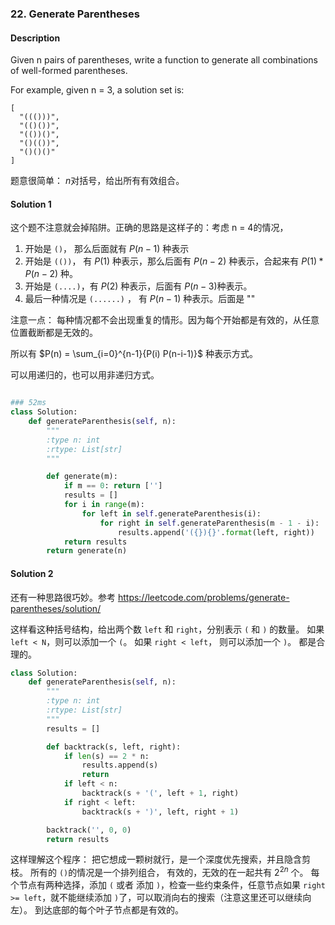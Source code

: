 
### 22. Generate Parentheses

#### Description
Given n pairs of parentheses, write a function to generate all combinations of well-formed parentheses.

For example, given n = 3, a solution set is:

```
[
  "((()))",
  "(()())",
  "(())()",
  "()(())",
  "()()()"
]
```

题意很简单： $n$对括号，给出所有有效组合。


#### Solution 1

这个题不注意就会掉陷阱。正确的思路是这样子的：考虑 n = 4的情况，

1. 开始是 `()`， 那么后面就有  $P(n-1)$ 种表示
2. 开始是 `(())`， 有 $P(1)$ 种表示，那么后面有 $P(n-2)$ 种表示，合起来有 $P(1) * P(n-2)$ 种。
3. 开始是 `(....)`，有 $P(2)$ 种表示，后面有 $P(n-3)$种表示。
4. 最后一种情况是 `(......)` ， 有 $P(n-1)$ 种表示。后面是 ""

注意一点： 每种情况都不会出现重复的情形。因为每个开始都是有效的，从任意位置截断都是无效的。

所以有 $P(n) = \sum_{i=0}^{n-1}{P(i) P(n-i-1)}$ 种表示方式。

可以用递归的，也可以用非递归方式。

```python

### 52ms
class Solution:
    def generateParenthesis(self, n):
        """
        :type n: int
        :rtype: List[str]
        """

        def generate(m):
            if m == 0: return ['']
            results = []
            for i in range(m):
                for left in self.generateParenthesis(i):
                    for right in self.generateParenthesis(m - 1 - i):
                        results.append('({}){}'.format(left, right))
            return results
        return generate(n)
```

#### Solution 2

还有一种思路很巧妙。参考 <https://leetcode.com/problems/generate-parentheses/solution/>

这样看这种括号结构，给出两个数 `left` 和 `right`，分别表示 `(` 和 `)` 的数量。 如果 `left < N`，则可以添加一个 `(`。 如果 `right < left`， 则可以添加一个 `)`。 都是合理的。

```python
class Solution:
    def generateParenthesis(self, n):
        """
        :type n: int
        :rtype: List[str]
        """
        results = []

        def backtrack(s, left, right):
            if len(s) == 2 * n:
                results.append(s)
                return
            if left < n:
                backtrack(s + '(', left + 1, right)
            if right < left:
                backtrack(s + ')', left, right + 1)

        backtrack('', 0, 0)
        return results
```

这样理解这个程序： 把它想成一颗树就行，是一个深度优先搜索，并且隐含剪枝。 所有的 `()`的情况是一个排列组合， 有效的，无效的在一起共有  $2^{2n}$ 个。 每个节点有两种选择，添加 `(` 或者 添加 `)`，检查一些约束条件，任意节点如果 `right >= left`，就不能继续添加 `)`了，可以取消向右的搜索（注意这里还可以继续向左）。 到达底部的每个叶子节点都是有效的。
